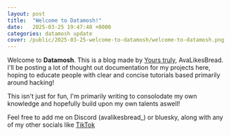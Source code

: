 ```yaml
---
layout: post
title:  "Welcome to Datamosh!"
date:   2025-03-25 19:47:40 +0000
categories: datamosh update
cover: /public/2025-03-25-welcome-to-datamosh/welcome-to-datamosh.png
---
```

Welcome to **Datamosh**. This is a blog made by [Yours truly][bsky-link], AvaLikesBread. I'll be posting a lot of thought out documentation for my projects here, hoping to educate people with clear and concise tutorials based primarily around hacking!

This isn't just for fun, I'm primarily writing to consolodate my own knowledge and hopefully build upon my own talents aswell!

Feel free to add me on Discord (avalikesbread_) or bluesky, along with any of my other socials like [TikTok][tiktok-link]

[bsky-link]: https://bsky.app/profile/avalikesbread.bsky.social
[tiktok-link]: https://www.tiktok.com/@avalikesbread
